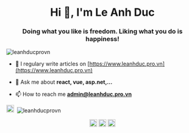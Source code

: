 <h1 align="center">Hi 👋, I'm Le Anh Duc</h1>
<h3 align="center">Doing what you like is freedom. Liking what you do is happiness!</h3>
<p align="left"> <img src="https://komarev.com/ghpvc/?username=leanhducprovn" alt="leanhducprovn" /> </p>

- 📝 I regulary write articles on [https://www.leanhduc.pro.vn](https://www.leanhduc.pro.vn)

- 💬 Ask me about **react, vue, asp.net,...**

- 📫 How to reach me **admin@leanhduc.pro.vn**

<p align="left"><img src="https://devicons.github.io/devicon/devicon.git/icons/vuejs/vuejs-original-wordmark.svg" alt="vuejs" width="20" height="20"/> <img 
<p align="center"> <img src="https://github-readme-stats.vercel.app/api?username=leanhducprovn&show_icons=true" alt="leanhducprovn" /> </p>

<p align="center">
<a href="https://codepen.io/leanhducprovn" target="blank"><img align="center" src="https://cdn.jsdelivr.net/npm/simple-icons@3.0.1/icons/codepen.svg" alt="leanhducprovn" height="20" width="20" /></a>
<a href="https://dev.to/leanhducprovn" target="blank"><img align="center" src="https://cdn.jsdelivr.net/npm/simple-icons@3.0.1/icons/dev-dot-to.svg" alt="leanhducprovn" height="20" width="20" /></a>
<a href="https://fb.com/leanhduc.pro.vn" target="blank"><img align="center" src="https://cdn.jsdelivr.net/npm/simple-icons@3.0.1/icons/facebook.svg" alt="leanhducprovn" height="20" width="20" /></a>
</p>
